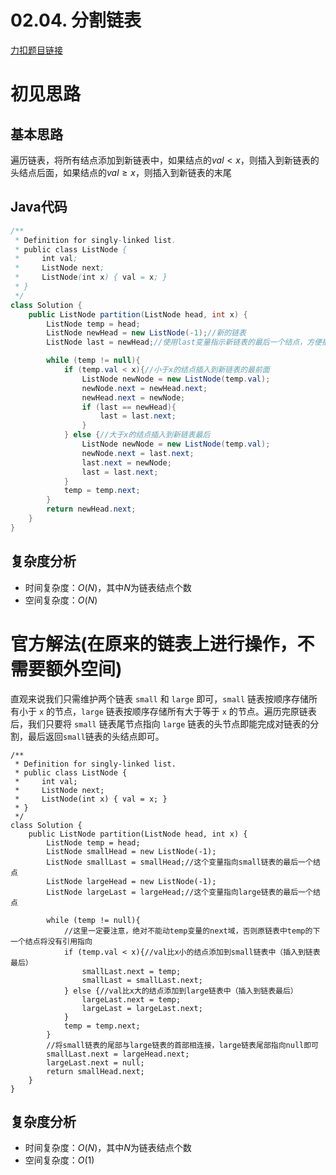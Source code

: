 # 02.04. 分割链表

[力扣题目链接](https://leetcode-cn.com/problems/partition-list-lcci/)


# 初见思路

## 基本思路
遍历链表，将所有结点添加到新链表中，如果结点的$val < x$，则插入到新链表的头结点后面，如果结点的$val \ge x$，则插入到新链表的末尾


## Java代码
```java
/**
 * Definition for singly-linked list.
 * public class ListNode {
 *     int val;
 *     ListNode next;
 *     ListNode(int x) { val = x; }
 * }
 */
class Solution {
    public ListNode partition(ListNode head, int x) {
        ListNode temp = head;
        ListNode newHead = new ListNode(-1);//新的链表
        ListNode last = newHead;//使用last变量指示新链表的最后一个结点，方便插入到链表最后

        while (temp != null){
            if (temp.val < x){//小于x的结点插入到新链表的最前面
                ListNode newNode = new ListNode(temp.val);
                newNode.next = newHead.next;
                newHead.next = newNode;
                if (last == newHead){
                    last = last.next;
                }
            } else {//大于x的结点插入到新链表最后
                ListNode newNode = new ListNode(temp.val);
                newNode.next = last.next;
                last.next = newNode;
                last = last.next;
            }
            temp = temp.next;
        }
        return newHead.next;
    }
}
```

## 复杂度分析

- 时间复杂度：$O(N)$，其中$N$为链表结点个数
- 空间复杂度：$O(N)$

# 官方解法(在原来的链表上进行操作，不需要额外空间)

直观来说我们只需维护两个链表 `small` 和 `large` 即可，`small` 链表按顺序存储所有小于 `x` 的节点，`large` 链表按顺序存储所有大于等于 `x` 的节点。遍历完原链表后，我们只要将 `small` 链表尾节点指向 `large` 链表的头节点即能完成对链表的分割，最后返回`small`链表的头结点即可。

```java代码
/**
 * Definition for singly-linked list.
 * public class ListNode {
 *     int val;
 *     ListNode next;
 *     ListNode(int x) { val = x; }
 * }
 */
class Solution {
    public ListNode partition(ListNode head, int x) {
        ListNode temp = head;
        ListNode smallHead = new ListNode(-1);
        ListNode smallLast = smallHead;//这个变量指向small链表的最后一个结点
        ListNode largeHead = new ListNode(-1);
        ListNode largeLast = largeHead;//这个变量指向large链表的最后一个结点

        while (temp != null){
            //这里一定要注意，绝对不能动temp变量的next域，否则原链表中temp的下一个结点将没有引用指向
            if (temp.val < x){//val比x小的结点添加到small链表中（插入到链表最后）
                smallLast.next = temp;
                smallLast = smallLast.next;
            } else {//val比x大的结点添加到large链表中（插入到链表最后）
                largeLast.next = temp;
                largeLast = largeLast.next;
            }
            temp = temp.next;
        }
        //将small链表的尾部与large链表的首部相连接，large链表尾部指向null即可
        smallLast.next = largeHead.next;
        largeLast.next = null;
        return smallHead.next;
    }
}
```

## 复杂度分析

- 时间复杂度：$O(N)$，其中$N$为链表结点个数
- 空间复杂度：$O(1)$